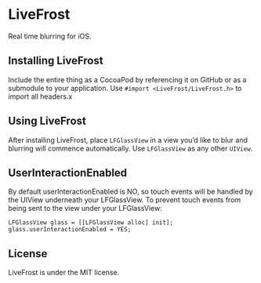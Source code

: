 # LiveFrost

Real time blurring for iOS.

## Installing LiveFrost

Include the entire thing as a CocoaPod by referencing it on GitHub or as a submodule to your application. Use `#import <LiveFrost/LiveFrost.h>` to import all headers.x

## Using LiveFrost

After installing LiveFrost, place `LFGlassView` in a view you’d like to blur and blurring will commence automatically. Use `LFGlassView` as any other `UIView`.


## UserInteractionEnabled
By default userInteractionEnabled is NO, so touch events will be handled by the UIView underneath your LFGlassView. To prevent touch events from being sent to the view under your LFGlassView:

```
LFGlassView glass = [[LFGlassView alloc] init];
glass.userInteractionEnabled = YES;
```

## License

LiveFrost is under the MIT license.

